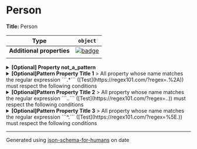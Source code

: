 # Person

**Title:** Person

| Type                      | `object`                                                                                                            |
| ------------------------- | ------------------------------------------------------------------------------------------------------------------- |
| **Additional properties** | [![badge](https://img.shields.io/badge/Any+type-allowed-green)](# "Additional Properties of any type are allowed.") |
|                           |                                                                                                                     |

<details>
<summary><strong> <a name="not_a_pattern"></a>[Optional] Property not_a_pattern</strong>  

</summary>
<blockquote>

| Type                      | `object`                                                                                                            |
| ------------------------- | ------------------------------------------------------------------------------------------------------------------- |
| **Additional properties** | [![badge](https://img.shields.io/badge/Any+type-allowed-green)](# "Additional Properties of any type are allowed.") |
|                           |                                                                                                                     |

<details>
<summary><strong> <a name="not_a_pattern_pattern1"></a>[Optional]Pattern Property Title 4</strong>  
> All property whose name matches the regular expression 
```.$``` ([Test](https://regex101.com/?regex=.%24))
must respect the following conditions

</summary>
<blockquote>

**Title:** Title 4

| Type                      | `object`                                                                                                            |
| ------------------------- | ------------------------------------------------------------------------------------------------------------------- |
| **Additional properties** | [![badge](https://img.shields.io/badge/Any+type-allowed-green)](# "Additional Properties of any type are allowed.") |
|                           |                                                                                                                     |

**Description:** Description 4

</blockquote>
</details>

</blockquote>
</details>

<details>
<summary><strong> <a name="pattern1"></a>[Optional]Pattern Property Title 1</strong>  
> All property whose name matches the regular expression 
```.*``` ([Test](https://regex101.com/?regex=.%2A))
must respect the following conditions

</summary>
<blockquote>

**Title:** Title 1

| Type                      | `object`                                                                                                            |
| ------------------------- | ------------------------------------------------------------------------------------------------------------------- |
| **Additional properties** | [![badge](https://img.shields.io/badge/Any+type-allowed-green)](# "Additional Properties of any type are allowed.") |
|                           |                                                                                                                     |

**Description:** Description 1

</blockquote>
</details>

<details>
<summary><strong> <a name="pattern2"></a>[Optional]Pattern Property Title 2</strong>  
> All property whose name matches the regular expression 
```..``` ([Test](https://regex101.com/?regex=..))
must respect the following conditions

</summary>
<blockquote>

**Title:** Title 2

| Type                      | `object`                                                                                                            |
| ------------------------- | ------------------------------------------------------------------------------------------------------------------- |
| **Additional properties** | [![badge](https://img.shields.io/badge/Any+type-allowed-green)](# "Additional Properties of any type are allowed.") |
|                           |                                                                                                                     |

**Description:** Description 2

</blockquote>
</details>

<details>
<summary><strong> <a name="pattern3"></a>[Optional]Pattern Property Title 3</strong>  
> All property whose name matches the regular expression 
```^.``` ([Test](https://regex101.com/?regex=%5E.))
must respect the following conditions

</summary>
<blockquote>

**Title:** Title 3

| Type                      | `object`                                                                                                            |
| ------------------------- | ------------------------------------------------------------------------------------------------------------------- |
| **Additional properties** | [![badge](https://img.shields.io/badge/Any+type-allowed-green)](# "Additional Properties of any type are allowed.") |
|                           |                                                                                                                     |

**Description:** Description 3

</blockquote>
</details>

----------------------------------------------------------------------------------------------------------------------------
Generated using [json-schema-for-humans](https://github.com/coveooss/json-schema-for-humans) on date